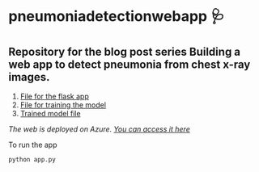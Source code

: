 # pneumoniadetectionwebapp 🩺

## Repository for the blog post series Building a web app to detect pneumonia from chest x-ray images.

1. [File for the flask app](https://github.com/anuj2110/pneumoniadetectionwebapp/blob/master/app.py)
2. [File for training the model](https://github.com/anuj2110/pneumoniadetectionwebapp/blob/master/train.py)
3. [Trained model file](https://github.com/anuj2110/pneumoniadetectionwebapp/blob/master/model.h5)

*The web is deployed on Azure. [You can access it here](https://pneumoniawebapp.azurewebsites.net/)*

To run the app
```python
python app.py
```

